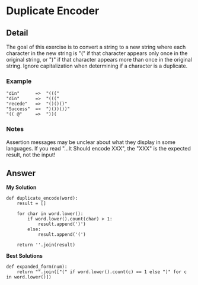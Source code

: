 # Duplicate Encoder
## Detail
The goal of this exercise is to convert a string to a new string where each character in the new string is "(" if that character appears only once in the original string, or ")" if that character appears more than once in the original string. Ignore capitalization when determining if a character is a duplicate.
### Example
```
"din"      =>  "((("
"din"      =>  "((("
"recede"   =>  "()()()"
"Success"  =>  ")())())"
"(( @"     =>  "))(
```
### Notes
Assertion messages may be unclear about what they display in some languages. If you read "...It Should encode XXX", the "XXX" is the expected result, not the input!

## Answer
**My Solution**
```
def duplicate_encode(word):
    result = []
    
    for char in word.lower():
        if word.lower().count(char) > 1:
            result.append(')')
        else: 
            result.append('(')
    
    return ''.join(result)
```
**Best Solutions**
```
def expanded_form(num):
    return "".join(["(" if word.lower().count(c) == 1 else ")" for c in word.lower()])
```
